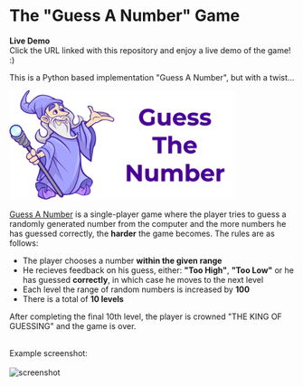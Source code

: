 # The "Guess A Number" Game

<b>Live Demo</b>
<br>
Click the URL linked with this repository and enjoy a live demo of the game! :)

<p>This is a Python based implementation "Guess A Number", but with a twist...</p>
<img alt ="Image" width="400px" src="https://raw.githubusercontent.com/thiagodnf/guess-the-number/master/images/logo.png?token=AAG9XwrL-t72tifQ-eA47lewNBqqV9Nwks5cDnuJwA%3D%3D"></img>

<p><a href="https://computersciencewiki.org/index.php/Guess_a_number" target="_blank">Guess A Number</a> is a single-player game where the player tries to guess a randomly generated number from the computer and the more numbers he has guessed correctly,  the <b>harder</b> the game becomes. The rules are as follows:</p>

<ul>
  <li>The player chooses a number <b>within the given range</b></li>
  <li>He recieves feedback on his guess, either: <b>"Too High"</b>, <b>"Too Low"</b> or he has guessed <b>correctly</b>, in which case he moves to the next level</li>
  <li>Each level the range of random numbers is increased by <b>100</b></li>
  <li>There is a total of <b>10 levels</b></li>
</ul>

<p>After completing the final 10th level, the player is crowned "THE KING OF GUESSING" and the game is over.</p>
<br>
<div>Example screenshot:</div>
<br>
<img alt="screenshot" width="400px" src="https://github.com/kimin8/GuessANumber/assets/126898516/4133733b-098a-460f-8ac2-ff3445df83f2"></img>
